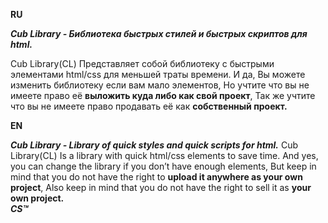 **RU**

***Cub Library - Библиотека быстрых стилей и быстрых скриптов для html.***

Cub Library(CL) Представляет собой библиотеку с быстрыми элементами html/css для меньшей траты времени.
И да, Вы можете изменить библиотеку если вам мало элементов, Но учтите что вы не имеете право её **выложить куда либо как свой проект**, Так же учтите что вы не имеете право продавать её как **собственный проект.**



**EN**

***Cub Library - Library of quick styles and quick scripts for html.*** Cub Library(CL) Is a library with quick html/css elements to save time.
And yes, you can change the library if you don’t have enough elements, But keep in mind that you do not have the right to **upload it anywhere as your own project**, Also keep in mind that you do not have the right to sell it as **your own project.**  
***CS™*** 
